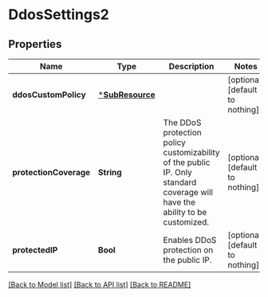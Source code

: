 # DdosSettings2


## Properties
Name | Type | Description | Notes
------------ | ------------- | ------------- | -------------
**ddosCustomPolicy** | [***SubResource**](SubResource.md) |  | [optional] [default to nothing]
**protectionCoverage** | **String** | The DDoS protection policy customizability of the public IP. Only standard coverage will have the ability to be customized. | [optional] [default to nothing]
**protectedIP** | **Bool** | Enables DDoS protection on the public IP. | [optional] [default to nothing]


[[Back to Model list]](../README.md#models) [[Back to API list]](../README.md#api-endpoints) [[Back to README]](../README.md)


